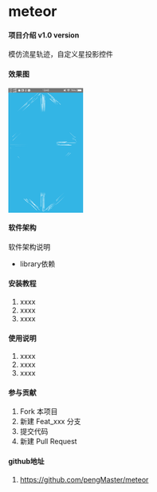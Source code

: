 # meteor

#### 项目介绍 v1.0 version
模仿流星轨迹，自定义星投影控件

#### 效果图
   <img src="https://github.com/pengMaster/meteor/blob/master/doc/show.png" width="150" height="250" align="center" alt=""/>  
   
#### 软件架构
软件架构说明
 - library依赖


#### 安装教程

1. xxxx
2. xxxx
3. xxxx

#### 使用说明

1. xxxx
2. xxxx
3. xxxx

#### 参与贡献

1. Fork 本项目
2. 新建 Feat_xxx 分支
3. 提交代码
4. 新建 Pull Request


#### github地址

1. https://github.com/pengMaster/meteor
